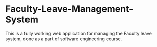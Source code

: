 # Faculty-Leave-Management-System
This is a fully working web application for managing the Faculty leave system, done as a part of software engineering course.
